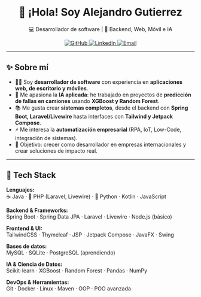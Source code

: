 <!-- Perfil README de Alejandro Gutierrez -->

<div align="center">
  <h1>👋 ¡Hola! Soy <strong>Alejandro Gutierrez</strong></h1>
  <p>💻 Desarrollador de software | 🚀 Backend, Web, Móvil e IA</p>

  <!-- Badges -->
  <a href="https://github.com/TU_USUARIO">
    <img alt="GitHub" src="https://img.shields.io/badge/GitHub-%2312100E.svg?logo=github&logoColor=white">
  </a>
  <a href="https://www.linkedin.com/in/TU_USUARIO/" target="_blank">
    <img alt="LinkedIn" src="https://img.shields.io/badge/LinkedIn-0A66C2?logo=linkedin&logoColor=white">
  </a>
  <a href="mailto:tucorreo@ejemplo.com">
    <img alt="Email" src="https://img.shields.io/badge/Email-DB4437?logo=gmail&logoColor=white">
  </a>
</div>

---

## ✨ Sobre mí  
- 👨‍💻 Soy **desarrollador de software** con experiencia en **aplicaciones web, de escritorio y móviles**.  
- 🌱 Me apasiona la **IA aplicada**: he trabajado en proyectos de **predicción de fallas en camiones** usando **XGBoost y Random Forest**.  
- 📚 Me gusta crear **sistemas completos**, desde el backend con **Spring Boot, Laravel/Livewire** hasta interfaces con **Tailwind y Jetpack Compose**.  
- ⚡ Me interesa la **automatización empresarial** (RPA, IoT, Low-Code, integración de sistemas).  
- 🎯 Objetivo: crecer como desarrollador en empresas internacionales y crear soluciones de impacto real.  

---

## 🧰 Tech Stack  

<div align="left">

**Lenguajes:**  
☕ Java · 🐘 PHP (Laravel, Livewire) · 🐍 Python · Kotlin · JavaScript  

**Backend & Frameworks:**  
Spring Boot · Spring Data JPA · Laravel · Livewire · Node.js (básico)  

**Frontend & UI:**  
TailwindCSS · Thymeleaf · JSP · Jetpack Compose · JavaFX · Swing  

**Bases de datos:**  
MySQL · SQLite · PostgreSQL (aprendiendo)  

**IA & Ciencia de Datos:**  
Scikit-learn · XGBoost · Random Forest · Pandas · NumPy  

**DevOps & Herramientas:**  
Git · Docker · Linux · Maven · OOP · POO avanzada  

</div>


